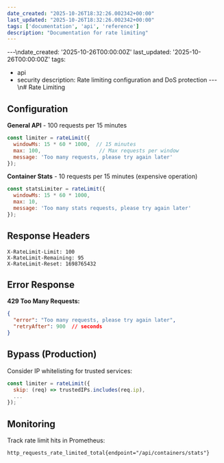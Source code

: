 ```yaml
---
date_created: "2025-10-26T18:32:26.002342+00:00"
last_updated: "2025-10-26T18:32:26.002342+00:00"
tags: ['documentation', 'api', 'reference']
description: "Documentation for rate limiting"
---
```


---\ndate_created: '2025-10-26T00:00:00Z'
last_updated: '2025-10-26T00:00:00Z'
tags:
- api
- security
description: Rate limiting configuration and DoS protection
---\n# Rate Limiting

## Configuration

**General API** - 100 requests per 15 minutes

```javascript
const limiter = rateLimit({
  windowMs: 15 * 60 * 1000,  // 15 minutes
  max: 100,                   // Max requests per window
  message: 'Too many requests, please try again later'
});
```

**Container Stats** - 10 requests per 15 minutes (expensive operation)

```javascript
const statsLimiter = rateLimit({
  windowMs: 15 * 60 * 1000,
  max: 10,
  message: 'Too many stats requests, please try again later'
});
```

## Response Headers

```
X-RateLimit-Limit: 100
X-RateLimit-Remaining: 95
X-RateLimit-Reset: 1698765432
```

## Error Response

**429 Too Many Requests:**

```json
{
  "error": "Too many requests, please try again later",
  "retryAfter": 900  // seconds
}
```

## Bypass (Production)

Consider IP whitelisting for trusted services:

```javascript
const limiter = rateLimit({
  skip: (req) => trustedIPs.includes(req.ip),
  ...
});
```

## Monitoring

Track rate limit hits in Prometheus:

```
http_requests_rate_limited_total{endpoint="/api/containers/stats"}
```
